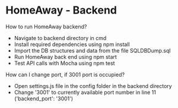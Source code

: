 # HomeAway - Backend

How to run HomeAway backend?
  - Navigate to backend directory in cmd
  - Install required dependencies using npm install
  - Import the DB structures and data from the file SQLDBDump.sql
  - Run HomeAway back end using npm start
  - Test API calls with Mocha using npm test

How can I change port, if 3001 port is occupied?
  - Open settings.js file in the config folder in the backend directory
  - Change '3001' to currently available port number in line 11 ('backend_port': '3001')
